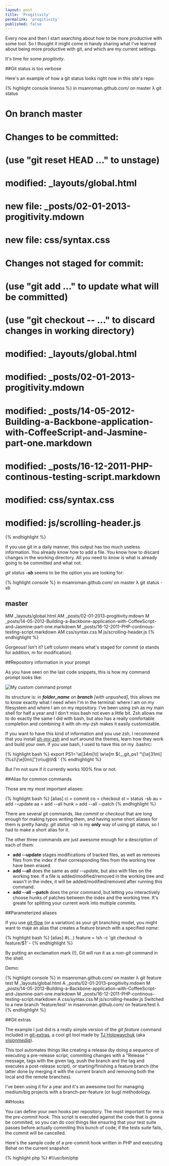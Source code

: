 ```yaml
---
layout: post
title: 'Progitivity'
permalink: 'progitivity'
published: false
---
```


Every now and then I start searching about how to be more productive with some tool. So I thought it might come in handy sharing what I've learned about being more productive with git, and which are my current settings. 

It's time for some *progitivity*.

##Git status is too verbose

Here's an example of how a git status looks right now in this site's repo:

{% highlight console linenos %}
in msanroman.github.com/ on master 
λ git status
# On branch master
# Changes to be committed:
#   (use "git reset HEAD <file>..." to unstage)
#
#   modified:   _layouts/global.html
#   new file:   _posts/02-01-2013-progitivity.mdown
#   new file:   css/syntax.css
#
# Changes not staged for commit:
#   (use "git add <file>..." to update what will be committed)
#   (use "git checkout -- <file>..." to discard changes in working directory)
#
#   modified:   _layouts/global.html
#   modified:   _posts/02-01-2013-progitivity.mdown
#   modified:   _posts/14-05-2012-Building-a-Backbone-application-with-CoffeeScript-and-Jasmine-part-one.markdown
#   modified:   _posts/16-12-2011-PHP-continous-testing-script.markdown
#   modified:   css/syntax.css
#   modified:   js/scrolling-header.js
{% endhighlight %}

If you use git in a daily manner, this output has too much useless information. You already know how to add a file. You know how to discard changes in the working directory. All you need to know is what is already going to be committed and what not.

*git status **-sb*** seems to be the option you are looking for:

{% highlight console %}
in msanroman.github.com/ on master 
λ git status -sb                   
## master
MM _layouts/global.html
AM _posts/02-01-2013-progitivity.mdown
 M _posts/14-05-2012-Building-a-Backbone-application-with-CoffeeScript-and-Jasmine-part-one.markdown
 M _posts/16-12-2011-PHP-continous-testing-script.markdown
AM css/syntax.css
 M js/scrolling-header.js
{% endhighlight %}

Gorgeous! Isn't it? Left column means what's staged for commit (*a* stands for addition, *m* for modification).

##Repository information in your prompt

As you have seen on the last code snippets, this is how my command prompt looks like:

![My custom command prompt](http://f.cl.ly/items/230h1q12160z3Y331Y2K/command-prompt.png)

Its structure is: *in **folder_name** on **branch** [with unpushed]*, this allows me to know exactly what I need when I'm in the terminal: where I am on my filesystem and where I am on my repository. I've been using zsh as my main shell for half a year and I don't miss bash not even a little bit. Zsh allows me to do exactly the same I did with bash, but also has a really comfortable completion and combining it with oh-my-zsh makes it easily customizable.

If you want to have this kind of information and you use zsh, I recommend that you install [oh-my-zsh](https://github.com/robbyrussell/oh-my-zsh) and surf around the themes, learn how they work and build your own. If you use bash, I used to have this on my .bashrc:

{% highlight bash %}
export PS1='\e[34m[\t] \w\e[m $(__git_ps1 "\[\e[31m\](%s)\[\e[0m\]")\n\u@\h$ '
{% endhighlight %}

But I'm not sure if it currently works 100% fine or not.

##Alias for common commands

Those are my most important aliases:

{% highlight bash %}
[alias]
    ci = commit
    co = checkout
    st = status -sb
    au = add --update
    aa = add --all
    hunk = add --all --patch
{% endhighlight %}

There are several git commands, like *commit* or *checkout* that are long enough for making typos writing them, and having some short aliases for them is pretty handy. *git status -sb* is my **only** way of using git status, so I had to make a short alias for it.

The other three commands are just awesome enough for a description of each of them:

+ **add --update** stages modifications of tracked files, as well as removes files from the index if their corresponding files from the working tree have been erased.
+ **add --all** does the same as *add --update*, but also with files on the working tree. If a file is added/modified/removed in the working tree and wasn't in the index, it will be added/modified/removed after running this command.
+ **add --all --patch** does the prior command, but letting you interactively choose hunks of patches between the index and the working tree. It's greate for splitting your current work into multiple commits.

##Parameterized aliases

If you use [git-flow](http://nvie.com/posts/a-successful-git-branching-model/) (or a variation) as your git branching model, you might want to maje an alias that creates a feature branch with a specified *name*:

{% highlight bash %}
[alias]
    #(...)
    feature = !sh -c 'git checkout -b feature/$1' -
{% endhighlight %}

By putting an exclamation mark (!), Git will run it as a *non-git* command in the shell.

Demo:

{% highlight console %}
in msanroman.github.com/ on master 
λ git feature test
M   _layouts/global.html
A   _posts/02-01-2013-progitivity.mdown
M   _posts/14-05-2012-Building-a-Backbone-application-with-CoffeeScript-and-Jasmine-part-one.markdown
M   _posts/16-12-2011-PHP-continous-testing-script.markdown
A   css/syntax.css
M   js/scrolling-header.js
Switched to a new branch 'feature/test'
in msanroman.github.com/ on feature/test 
λ
{% endhighlight %}

##Git extras

The example I just did is a really simple version of the *git feature* command included in [git-extras](https://github.com/visionmedia/git-extras), a cool git tool made by [TJ Holowaychuk](http://tjholowaychuk.com/) (aka [*visionmedia*](https://github.com/visionmedia/)).

This tool automates things like creating a release (by doing a sequence of executing a pre-release script, commiting changes with a "Release <tag>" message, tags with the given tag, push the branch and the tag and executes a post-release script), or starting/finishing a feature branch (the latter done by merging it with the current branch and removing both the local and the remote branches).

I've been using it for a year and it's an awesome tool for managing medium/big projects with a branch-per-feature (or bug) methodology.

##Hooks

You can define your own hooks per repository. The most important for me is the *pre-commit* hook. This script is executed against the code that is gonna be commited, so you can do cool things like ensuring that your test suite passes before actually commiting this bunch of code; if the tests suite fails, the commit will be cancelled.

Here's the sample code of a pre-commit hook written in PHP and executing Behat on the current snapshot:

{% highlight php %}
#!/usr/bin/php
<?php
echo "Running Behat test suite...";
exec('behat', $output, $returnCode);
if ($returnCode != 0)
 echo implode(PHP_EOL, $output);
die($returnCode);
{% endhighlight %}

##Autocompleting

Who doesn't love autocompleting?

Add this to your .bashrc (or .zshrc), and define *$SCRIPTS_FOLDER* as your preferred place for keeping this kind of scripts:

{% highlight bash %}
GIT_BASH_COMPLETION_SCRIPT=$SCRIPTS_FOLDER/git-completion.bash
[ ! -r $GIT_BASH_COMPLETION_SCRIPT ] && cd $SCRIPTS_FOLDER && wget https://raw.github.com/git/git/master/contrib/completion/git-completion.bash
[ -r $GIT_BASH_COMPLETION_SCRIPT ] && source $GIT_BASH_COMPLETION_SCRIPT
{% endhighlight %}

When opening a new terminal, it will check if the autocompletion script is downloaded, and if it is, this will *source* it. If it isn't downloaded yet, the script will download it on that folder too.